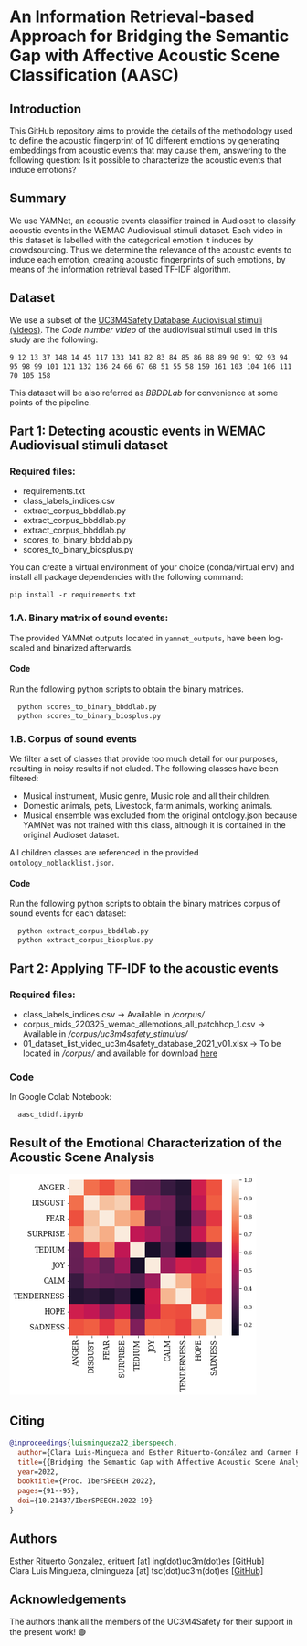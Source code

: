 # An Information Retrieval-based Approach for Bridging the Semantic Gap with Affective Acoustic Scene Classification (AASC)

## Introduction
This GitHub repository aims to provide the details of the methodology used to define the acoustic fingerprint of 10 different emotions by generating embeddings from acoustic events that may cause them, answering to the following question: Is it possible to characterize the acoustic events that induce emotions? 

## Summary
We use YAMNet, an acoustic events classifier trained in Audioset to classify acoustic events in the WEMAC Audiovisual stimuli dataset. Each video in this dataset is labelled with the categorical emotion it induces by crowdsourcing. Thus we determine the relevance of the acoustic events to induce each emotion, creating acoustic fingerprints of such emotions, by means of the information retrieval based
TF-IDF algorithm. 

## Dataset
We use a subset of the <a href = "https://arxiv.org/abs/2203.00456">UC3M4Safety Database Audiovisual stimuli (videos)</a>. 
The <i>Code number video</i> of the audiovisual stimuli used in this study are the following:
```
9 12 13 37 148 14 45 117 133 141 82 83 84 85 86 88 89 90 91 92 93 94 95 98 99 101 121 132 136 24 66 67 68 51 55 58 159 161 103 104 106 111 70 105 158 
```
This dataset will be also referred as *BBDDLab* for convenience at some points of the pipeline.

## Part 1: Detecting acoustic events in WEMAC Audiovisual stimuli dataset

### Required files: 
* requirements.txt
* class_labels_indices.csv
* extract_corpus_bbddlab.py
* extract_corpus_bbddlab.py
* extract_corpus_bbddlab.py
* scores_to_binary_bbddlab.py
* scores_to_binary_biosplus.py

You can create a virtual environment of your choice (conda/virtual env) and install all package dependencies with the following command:
```
pip install -r requirements.txt
```

### 1.A. Binary matrix of sound events:

The provided YAMNet outputs located in `yamnet_outputs`, have been log-scaled and binarized afterwards.

#### Code 
Run the following python scripts to obtain the binary matrices.
```
  python scores_to_binary_bbddlab.py
  python scores_to_binary_biosplus.py
```

### 1.B. Corpus of sound events

We filter a set of classes that provide too much detail for our purposes, resulting in noisy results if not eluded. The following classes have been filtered:

* Musical instrument, Music genre, Music role and all their children.
* Domestic animals, pets, Livestock, farm animals, working animals.
* Musical ensemble was excluded from the original ontology.json because YAMNet was not trained with this class, although it is contained in the original Audioset dataset.

All children classes are referenced in the provided `ontology_noblacklist.json`.

#### Code 
Run the following python scripts to obtain the binary matrices corpus of sound events for each dataset:
```
  python extract_corpus_bbddlab.py
  python extract_corpus_biosplus.py
```


## Part 2: Applying TF-IDF to the acoustic events

### Required files: 
<ul>
  <li>class_labels_indices.csv -> Available in <i>/corpus/</i></li>
  <li>corpus_mids_220325_wemac_allemotions_all_patchhop_1.csv -> Available in <i>/corpus/uc3m4safety_stimulus/</i> </li>
  <li>01_dataset_list_video_uc3m4safety_database_2021_v01.xlsx -> To be located in <i>/corpus/</i> and available for download <a href="https://doi.org/10.21950/LUO1IZ">here</a></li>
</ul>

### Code 
In Google Colab Notebook:
```
  aasc_tdidf.ipynb
```
## Result of the Emotional Characterization of the Acoustic Scene Analysis
![Heatmap of emotion embeddings](https://github.com/erituert/acoustic_information_retrieval/blob/main/imgs/heatmap_emotions.png)

## Citing 
```bibtex
@inproceedings{luismingueza22_iberspeech,
  author={Clara Luis-Mingueza and Esther Rituerto-González and Carmen Peláez-Moreno},
  title={{Bridging the Semantic Gap with Affective Acoustic Scene Analysis: an Information Retrieval-based Approach }},
  year=2022,
  booktitle={Proc. IberSPEECH 2022},
  pages={91--95},
  doi={10.21437/IberSPEECH.2022-19}
}
```

## Authors
Esther Rituerto González, erituert [at] ing(dot)uc3m(dot)es <a href="https://github.com/erituert/">[GitHub]</a> <br />
Clara Luis Mingueza, clmingueza [at] tsc(dot)uc3m(dot)es <a href="https://github.com/clm-empatia">[GitHub]</a> <br />

## Acknowledgements 
The authors thank all the members of the UC3M4Safety for their support in the present work! 🟣
